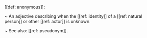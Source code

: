[[def: anonymous]]:

~ An adjective describing when the [[ref: identity]] of a [[ref: natural person]] or other [[ref: actor]] is unknown.

~ See also: [[ref: pseudonym]].

